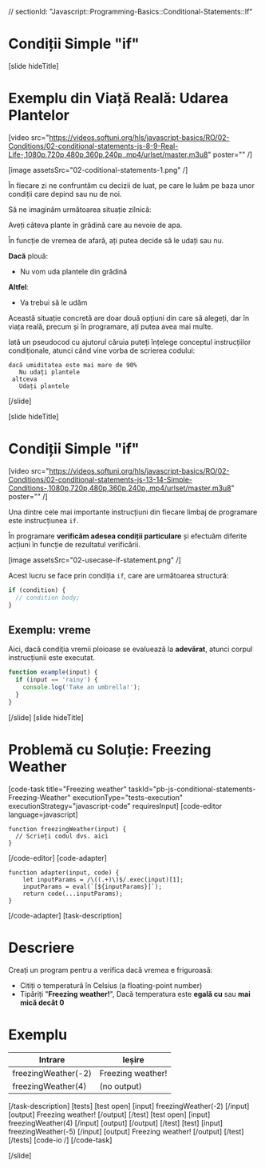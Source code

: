 // sectionId: "Javascript::Programming-Basics::Conditional-Statements::If"

# Condiții Simple "if"
[slide hideTitle]
# Exemplu din Viață Reală: Udarea Plantelor 

[video src="https://videos.softuni.org/hls/javascript-basics/RO/02-Conditions/02-conditional-statements-js-8-9-Real-Life-,1080p,720p,480p,360p,240p,.mp4/urlset/master.m3u8" poster="" /]

[image assetsSrc="02-coditional-statements-1.png" /]

În fiecare zi ne confruntăm cu decizii de luat, pe care le luăm pe baza unor condiții care depind sau nu de noi.

Să ne imaginăm următoarea situație zilnică:

Aveți câteva plante în grădină care au nevoie de apa.

În funcție de vremea de afară, ați putea decide să le udați sau nu.

**Dacă** plouă:

* Nu vom uda plantele din grădină

**Altfel**:

* Va trebui să le udăm

Această situație concretă are doar două opțiuni din care să alegeți, dar în viața reală, precum și în programare, ați putea avea mai multe.

Iată un pseudocod cu ajutorul căruia puteți înțelege conceptul instrucțiilor condiționale, atunci când vine vorba de scrierea codului:

```
dacă umiditatea este mai mare de 90%
   Nu udați plantele
 altceva
   Udați plantele
```

[/slide]

[slide hideTitle]

# Condiții Simple "if"

[video src="https://videos.softuni.org/hls/javascript-basics/RO/02-Conditions/02-conditional-statements-js-13-14-Simple-Conditions-,1080p,720p,480p,360p,240p,.mp4/urlset/master.m3u8" poster="" /]

Una dintre cele mai importante instrucțiuni din fiecare limbaj de programare este instrucțiunea `if`.

În programare **verificăm adesea condiții particulare** și efectuăm diferite acțiuni în funcție de rezultatul verificării.

[image assetsSrc="02-usecase-if-statement.png" /]

Acest lucru se face prin condiția `if`, care are următoarea structură:

```js
if (condition) {
  // condition body;
}
```
## Exemplu: vreme

Aici, dacă condiția vremii ploioase se evaluează la **adevărat**, atunci corpul instrucțiunii este executat.
```js
function example(input) {                               
  if (input == 'rainy') {                                         
    console.log('Take an umbrella!');                  
  }
}
```
[/slide]
[slide hideTitle]

# Problemă cu Soluție: Freezing Weather

[code-task title="Freezing weather" taskId="pb-js-conditional-statements-Freezing-Weather" executionType="tests-execution" executionStrategy="javascript-code" requiresInput]
[code-editor language=javascript]
```
function freezingWeather(input) {
  // Scrieți codul dvs. aici
}
```
[/code-editor]
[code-adapter]
```
function adapter(input, code) {
    let inputParams = /\((.+)\)$/.exec(input)[1];
    inputParams = eval(`[${inputParams}]`);
    return code(...inputParams);
}
```
[/code-adapter]
[task-description]

# Descriere
Creați un program pentru a verifica dacă vremea e friguroasă:

* Citiți o temperatură în Celsius (a floating-point number)
* Tipăriți "**Freezing weather!**", Dacă temperatura este **egală cu** sau **mai mică decât 0**

# Exemplu

| **Intrare** | **Ieșire** |
| --- | --- |
| freezingWeather(-2) | Freezing weather! |
| freezingWeather(4) | (no output) |

[/task-description]
[tests]
[test open]
[input]
freezingWeather(-2)
[/input]
[output]
Freezing weather!
[/output]
[/test]
[test open]
[input]
freezingWeather(4)
[/input]
[output]
[/output]
[/test]
[test]
[input]
freezingWeather(-5)
[/input]
[output]
Freezing weather!
[/output]
[/test]
[/tests]
[code-io /]
[/code-task]

[/slide]
